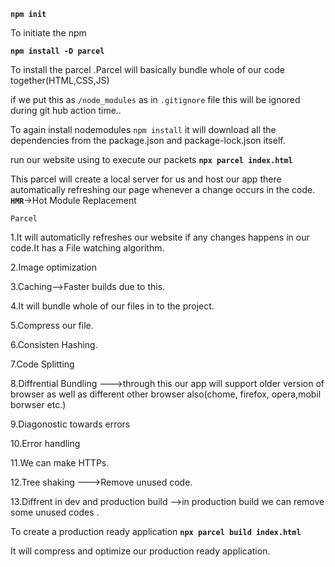 
**`npm init`**

To initiate the npm 


**`npm install -D parcel`**

To install the parcel .Parcel will basically bundle whole of our code together(HTML,CSS,JS)


if we put this as `/node_modules` as in `.gitignore` file this will be ignored during git hub action time..


To again install nodemodules `npm install` it will download all the dependencies from the package.json and package-lock.json itself.







run our website using to execute our packets 
**`npx parcel index.html`**

This parcel will create a local server for us and host our app there 
automatically refreshing our page whenever a change occurs in the code.
**`HMR`**->Hot Module Replacement

`Parcel`

1.It will automaticlly refreshes our website if any changes happens in our code.It has a File watching algorithm.

2.Image optimization

3.Caching-->Faster builds due to this.

4.It will bundle whole of our files in to the project.

5.Compress our file.

6.Consisten Hashing.

7.Code Splitting

8.Diffrential Bundling --->through this our app will support older version of browser as well as different other browser also(chome, firefox, opera,mobil borwser etc.)

9.Diagonostic towards errors

10.Error handling

11.We can make HTTPs.

12.Tree shaking --->Remove unused code.

13.Diffrent in dev and production build -->in production build we can remove some unused codes .


To create a production ready application 
**`npx parcel build index.html`**

It will compress and optimize our production ready application.










